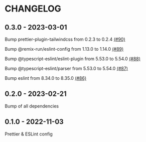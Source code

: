 # CHANGELOG

## 0.3.0 - 2023-03-01

Bump prettier-plugin-tailwindcss from 0.2.3 to 0.2.4
[(#90)](https://github.com/fewlinesco/javascript-styleguide/pull/90)

Bump @remix-run/eslint-config from 1.13.0 to 1.14.0
[(#89)](https://github.com/fewlinesco/javascript-styleguide/pull/89)

Bump @typescript-eslint/eslint-plugin from 5.53.0 to 5.54.0
[(#88)](https://github.com/fewlinesco/javascript-styleguide/pull/88)

Bump @typescript-eslint/parser from 5.53.0 to 5.54.0
[(#87)](https://github.com/fewlinesco/javascript-styleguide/pull/87)

Bump eslint from 8.34.0 to 8.35.0
[(#86)](https://github.com/fewlinesco/javascript-styleguide/pull/86)

## 0.2.0 - 2023-02-21

Bump of all dependencies

## 0.1.0 - 2022-11-03

Prettier & ESLint config
